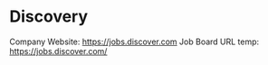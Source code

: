 # Discovery

Company Website: https://jobs.discover.com
Job Board URL temp: https://jobs.discover.com/